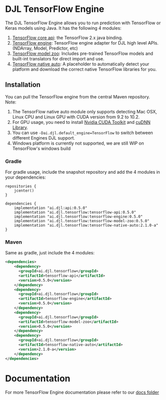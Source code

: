 # DJL TensorFlow Engine

The DJL TensorFlow Engine allows you to run prediction with TensorFlow or Keras models using Java.
It has the following 4 modules:

1. [TensorFlow core api](https://github.com/awslabs/djl/tree/master/tensorflow/tensorflow-api): the TensorFlow 2.x java binding.
2. [TensorFlow engine](https://github.com/awslabs/djl/tree/master/tensorflow/tensorflow-engine): TensorFlow engine adapter for DJL high level APIs. (NDArray, Model, Predictor, etc)
3. [TensorFlow model zoo](https://github.com/awslabs/djl/tree/master/tensorflow/tensorflow-model-zoo): Includes pre-trained TensorFlow models and built-int translators for direct import and use.
4. [TensorFlow native auto](https://github.com/awslabs/djl/tree/master/tensorflow/tensorflow-native-auto): A placeholder to automatically detect your platform and download the correct native TensorFlow libraries for you.

## Installation
You can pull the TensorFlow engine from the central Maven repository.
Note:
1. The TensorFlow native auto module only supports detecting Mac OSX, Linux CPU and Linux GPU with CUDA version from 9.2 to 10.2.
2. For GPU usage, you need to install [Nvidia CUDA Toolkit](https://developer.nvidia.com/cuda-downloads) and  [cuDNN Library](https://docs.nvidia.com/deeplearning/sdk/cudnn-install/index.html).
3. You can use `-Dai.djl.default_engine=TensorFlow` to switch between different Engines DJL support.
4. Windows platform is currently not supported, we are still WIP on TensorFlow's windows build

### Gradle
For gradle usage, include the snapshot repository and add the 4 modules in your dependencies:
```
repositories {
    jcenter()
}

dependencies {
    implementation "ai.djl:api:0.5.0"
    implementation "ai.djl.tensorflow:tensorflow-api:0.5.0"
    implementation "ai.djl.tensorflow:tensorflow-engine:0.5.0"
    implementation "ai.djl.tensorflow:tensorflow-model-zoo:0.5.0"
    implementation "ai.djl.tensorflow:tensorflow-native-auto:2.1.0-a"
}
```

### Maven

Same as gradle, just include the 4 modules:
```xml
<dependencies>
    <dependency>
      <groupId>ai.djl.tensorflow</groupId>
      <artifactId>tensorflow-api</artifactId>
      <version>0.5.0</version>
    </dependency>
    <dependency>
      <groupId>ai.djl.tensorflow</groupId>
      <artifactId>tensorflow-engine</artifactId>
      <version>0.5.0</version>
    </dependency>
    <dependency>
      <groupId>ai.djl.tensorflow</groupId>
      <artifactId>tensorflow-model-zoo</artifactId>
      <version>0.5.0</version>
    </dependency>
    <dependency>
      <groupId>ai.djl.tensorflow</groupId>
      <artifactId>tensorflow-native-auto</artifactId>
      <version>2.1.0-a</version>
    </dependency>
</dependencies>
```

# Documentation

For more TensorFlow Engine documentation please refer to our [docs folder](../docs/tensorflow)


